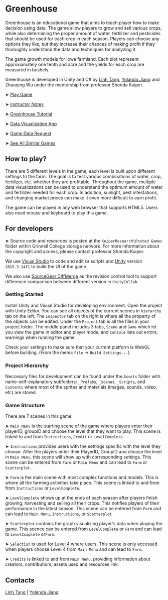 # Greenhouse

Greenhouse is an educational game that aims to teach player how to make decision using data. The game allow players to grow and sell various crops, while also determining the proper amount of water, fertilizer and pesticides that should be used for each crop in each season. Players can choose any options they like, but they increase their chances of making profit if they thoroughly understand the data and techniques for analyzing it.

The game growth models for Iowa farmland. Each plot represent approxiamately one tenth and acre and the yields for each crop are measured in bushels.

Greenhouse is developed in Unity and C# by [Linh Tang](https://linhtang.me/), [Yolanda Jiang](https://github.com/yolandajhzm) and Zhaoqing Wu under the mentorship from professor Shonda Kuiper. 

  ➤ [Play Game](https://www.stat2games.sites.grinnell.edu/games/greenhouse.html)
  
  ➤ [Instructor Notes](https://stat2labs.sites.grinnell.edu/farmer.html)

  ➤ [Greenhouse Tutorial](https://youtu.be/uIc2_2b4lAE)
  
  ➤ [Data Visualization App](http://shiny.grinnell.edu/Greenhouse_Visualizations/)

  ➤ [Game Data Request](https://stat2games.sites.grinnell.edu/data/greenhouse/greenhouse.php)

  ➤ [See All Similar Games](https://stat2games.sites.grinnell.edu/)


## How to play?

There are 5 different levels in the game, each level is built upon different settings to the farm. The goal is to test various combinations of water, crop, fertilizer, etc. whether they are profitable. Throughout the game, multiple data visualizations can be used to understand the optimum amount of water and fertilizer needed for each crop. In addition, sunlight, pest infestations, and changing market prices can make it even more difficult to earn profit. 

The game can be played in any web browser that supports HTML5. Users also need mouse and keyboard to play this game.

## For developers

  ➤ Source code and resources is posted at the `KuiperResearch\Posted Games` folder within Grinnell College storage network. For more information about the copyright and access, please contact professor Shonda Kuiper.
  
We use [Visual Studio](https://visualstudio.microsoft.com/) to code and edit `C#` scripts and [Unity](https://unity.com/) version `2019.3.14f1` to build the UI of the game.

We also use [SourceGear DiffMerge](https://sourcegear.com/diffmerge/) as the revision control tool to support difference comparison between different version in `UnityCollab`.

### Getting Started
Install Unity and Visual Studio for developing environment. Open the project with Unity Editor. You can see all objects of the current scenes in `Hierarchy` tab on the left. The `Inspector` tab on the right is where all the property of the objects can be edited. Under the `Project` tab is all the files in your project folder. The middle panel includes 3 tabs, `Scene` and `Game` which let you view the game in editor and player mode, and `Console` lists out errors, warnings when running the game.

Check your settings to make sure that your current platform is WebGL before building. (From the menu: `File` -> `Build Settings...`)

### Project Hierarchy
Neccesary files for development can be found under the `Assets` folder with name-self-explanatory subfolders: `_Prefabs`, `_Scenes`, `_Scripts`, and `Contents` where most of the sprites and materials (images, sounds, video, etc) are stored.

### Game Structure
There are 7 scenes in this game:
 
  ➤ `Main Menu` is the starting scene of the game where players enter their playerID, groupID and choose the level that they want to play. This scene is linked to and from `Instructions`, `Credit` or `LevelComplete`.

  ➤ `Instructions` provides users with the settings specific with the level they choose. After the players enter their PlayerID, GroupID and choose the level in `Main Menu`, this scene will show up with corresponding settings. This scene can be entered from `Farm` or `Main Menu` and can lead to `Farm` or `Scatterplot`.

  ➤ `Farm` is the main scene with most complex functions and models. This is where all the farming activities take place. This scene is linked to and from from `Instructions` or `LevelComplete`.

  ➤ `LevelComplete` shows up at the ends of each season after players finish growing, harvesting and selling all their crops. This notifies players of their performance in the latest season. This scene can be entered from `Farm` and can lead to `Main Menu`, `Instructions`, or `Scatterplot`

  ➤ `Scatterplot` contains the graph visualizing player's data when playing the game. This scence can be entered from `LevelComplete` or `Farm` and can lead to `LevelComplete` or`Farm`.

  ➤ `Selection` is used for Level 4 where users. This scene is only accessed when players choose Level 4 from `Main Menu` and can lead to `Farm`.

  ➤ `Credits` is linked to and from `Main Menu`, providing information about creators, contributiors, assets used and resources link.

## Contacts
[Linh Tang](mailto:tanglinh@grinnell.edu) | [Yolanda Jiang](mailto:jianghui@grinnell.edu)